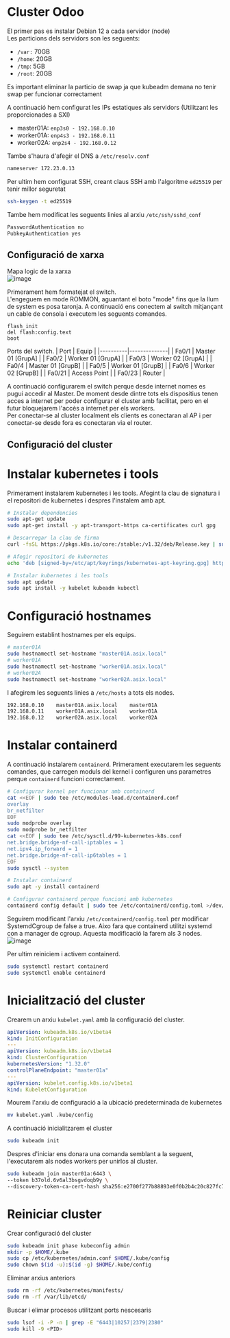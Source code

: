 # Cluster Odoo
El primer pas es instalar Debian 12 a cada servidor (node)\
Les particions dels servidors son les seguents:
- `/var:` 70GB
- `/home`: 20GB
- `/tmp`: 5GB
- `/root`: 20GB

Es important eliminar la particio de swap ja que kubeadm demana no tenir swap per funcionar correctament

A continuació hem configurat les IPs estatiques als servidors (Utilitzant les proporcionades a SXI)
- master01A: `enp3s0 - 192.168.0.10`
- worker01A: `enp4s3 - 192.168.0.11`
- worker02A: `enp2s4 - 192.168.0.12`

Tambe s'haura d'afegir el DNS a `/etc/resolv.conf`
```bash
nameserver 172.23.0.13
```

Per ultim hem configurat SSH, creant claus SSH amb l'algoritme `ed25519` per tenir millor seguretat
```bash
ssh-keygen -t ed25519
```
Tambe hem modificat les seguents linies al arxiu `/etc/ssh/sshd_conf`
```bash
PasswordAuthentication no
PubkeyAuthentication yes
```

## Configuració de xarxa
Mapa logic de la xarxa\
![image](https://github.com/user-attachments/assets/89b62609-eace-4fdc-9337-a375e91e6623)


Primerament hem formatejat el switch.\
L'engeguem en mode ROMMON, aguantant el boto "mode" fins que la llum de system es posa taronja. A continuació ens conectem al switch mitjançant un cable de consola i executem les seguents comandes.
```
flash_init
del flash:config.text
boot
```
Ports del switch.
| Port | Equip |
|----------|--------------|
| Fa0/1    | Master 01 [GrupA]   |
| Fa0/2    | Worker 01 [GrupA]   | 
| Fa0/3    | Worker 02 [GrupA]   |
| Fa0/4    | Master 01 [GrupB]   |
| Fa0/5    | Worker 01 [GrupB]   |
| Fa0/6    | Worker 02 [GrupB]   |
| Fa0/21   | Access Point |
| Fa0/23   | Router       |

A continuació configurarem el switch perque desde internet nomes es pugui accedir al Master. De moment desde dintre tots els dispositius tenen acces a internet per poder configurar el cluster amb facilitat, pero en el futur bloquejarem l'accès a internet per els workers.\
Per conectar-se al cluster localment els clients es conectaran al AP i per conectar-se desde fora es conectaran via el router.

## Configuració del cluster
# Instalar kubernetes i tools
Primerament instalarem kubernetes i les tools. Afegint la clau de signatura i el repositori de kubernetes i despres l'instalem amb apt.
```bash
# Instalar dependencies
sudo apt-get update
sudo apt-get install -y apt-transport-https ca-certificates curl gpg

# Descarregar la clau de firma
curl -fsSL https://pkgs.k8s.io/core:/stable:/v1.32/deb/Release.key | sudo gpg --dearmor -o /etc/apt/keyrings/kubernetes-apt-keyring.gpg

# Afegir repositori de kubernetes
echo 'deb [signed-by=/etc/apt/keyrings/kubernetes-apt-keyring.gpg] https://pkgs.k8s.io/core:/stable:/v1.32/deb/ /' | sudo tee /etc/apt/sources.list.d/kubernetes.list

# Instalar kubernetes i les tools
sudo apt update
sudo apt install -y kubelet kubeadm kubectl
```

# Configuració hostnames
Seguirem establint hostnames per els equips.
```bash
# master01A
sudo hostnamectl set-hostname "master01A.asix.local"
# worker01A
sudo hostnamectl set-hostname "worker01A.asix.local"
# worker02A
sudo hostnamectl set-hostname "worker02A.asix.local"
```
I afegirem les seguents linies a `/etc/hosts` a tots els nodes.
```bash
192.168.0.10    master01A.asix.local    master01A
192.168.0.11    worker01A.asix.local    worker01A
192.168.0.12    worker02A.asix.local    worker02A
```

# Instalar containerd
A continuació instalarem `containerd`. Primerament executarem les seguents comandes, que carregen moduls del kernel i configuren uns parametres perque `containerd` funcioni correctament.
```bash
# Configurar kernel per funcionar amb containerd
cat <<EOF | sudo tee /etc/modules-load.d/containerd.conf 
overlay 
br_netfilter
EOF
sudo modprobe overlay 
sudo modprobe br_netfilter
cat <<EOF | sudo tee /etc/sysctl.d/99-kubernetes-k8s.conf
net.bridge.bridge-nf-call-iptables = 1
net.ipv4.ip_forward = 1 
net.bridge.bridge-nf-call-ip6tables = 1 
EOF
sudo sysctl --system

# Instalar containerd
sudo apt -y install containerd

# Configurar containerd perque funcioni amb kubernetes
containerd config default | sudo tee /etc/containerd/config.toml >/dev/null 2>&1
```
Seguirem modificant l'arxiu `/etc/containerd/config.toml` per modificar SystemdCgroup de false a true. Aixo fara que containerd utilitzi systemd con a manager de cgroup. Aquesta modificació la farem als 3 nodes.
![image](https://github.com/user-attachments/assets/bfb6e4c2-f06d-4f86-b98a-7b38ce6c5cf2)

Per ultim reiniciem i activem containerd.
```bash
sudo systemctl restart containerd
sudo systemctl enable containerd
```

# Inicialització del cluster
Crearem un arxiu `kubelet.yaml` amb la configuració del cluster.
```yaml
apiVersion: kubeadm.k8s.io/v1beta4
kind: InitConfiguration
---
apiVersion: kubeadm.k8s.io/v1beta4
kind: ClusterConfiguration
kubernetesVersion: "1.32.0"
controlPlaneEndpoint: "master01a"
---
apiVersion: kubelet.config.k8s.io/v1beta1
kind: KubeletConfiguration
```
Mourem l'arxiu de configuració a la ubicació predeterminada de kubernetes
```bash
mv kubelet.yaml .kube/config
```
A continuació inicialitzarem el cluster
```bash
sudo kubeadm init
```
Despres d'iniciar ens donara una comanda semblant a la seguent, l'executarem als nodes workers per unirlos al cluster.
```bash
sudo kubeadm join master01a:6443 \
--token b37old.6v6al3bsgvdoqb9y \
--discovery-token-ca-cert-hash sha256:e2700f277b88893e0f0b2b4c20c827fc78ff3e1df16ea93cb647580d6985eec8
```

# Reiniciar cluster
Crear configuració del cluster
```bash
sudo kubeadm init phase kubeconfig admin
mkdir -p $HOME/.kube
sudo cp /etc/kubernetes/admin.conf $HOME/.kube/config
sudo chown $(id -u):$(id -g) $HOME/.kube/config
```
Eliminar arxius anteriors
```bash
sudo rm -rf /etc/kubernetes/manifests/
sudo rm -rf /var/lib/etcd/
```
Buscar i elimar procesos utilitzant ports nescesaris
```bash
sudo lsof -i -P -n | grep -E "6443|10257|2379|2380"
sudo kill -9 <PID>
```
